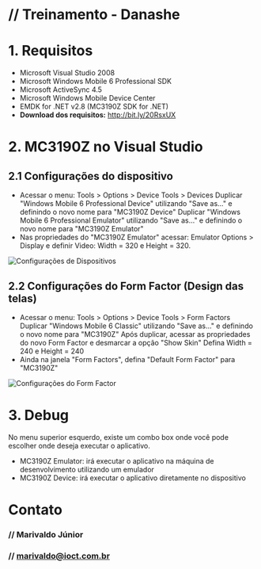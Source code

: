 # // Treinamento - Danashe

# 1. Requisitos

* Microsoft Visual Studio 2008
* Microsoft Windows Mobile 6 Professional SDK
* Microsoft ActiveSync 4.5
* Microsoft Windows Mobile Device Center
* EMDK for .NET v2.8 (MC3190Z SDK for .NET)
* **Download dos requisitos:** http://bit.ly/20RsxUX

# 2. MC3190Z no Visual Studio

## 2.1 Configurações do dispositivo
* Acessar o menu: Tools > Options > Device Tools > Devices
  Duplicar "Windows Mobile 6 Professional Device" utilizando "Save as..." e definindo o novo nome para "MC3190Z Device"
  Duplicar "Windows Mobile 6 Professional Emulator" utilizando "Save as..." e definindo o novo nome para "MC3190Z Emulator"
* Nas propriedades do "MC3190Z Emulator" acessar: Emulator Options > Display e definir
  Video: Width = 320 e Height = 320.

![Configurações de Dispositivos](http://s10.postimg.org/8v4s7catl/Options_Devices_Tools_Devices.png)

## 2.2 Configurações do Form Factor (Design das telas)

* Acessar o menu: Tools > Options > Device Tools > Form Factors
  Duplicar "Windows Mobile 6 Classic" utilizando "Save as..." e definindo o novo nome para "MC3190Z"
  Após duplicar, acessar as propriedades do novo Form Factor e desmarcar a opção "Show Skin"
  Defina Width = 240 e Height = 240
* Ainda na janela "Form Factors", defina "Default Form Factor" para "MC3190Z"

![Configurações do Form Factor](http://s10.postimg.org/ao7ovnw09/Options_Devices_Tools_Form_Factors.png)

# 3. Debug

No menu superior esquerdo, existe um combo box onde você pode escolher onde deseja executar o aplicativo.
* MC3190Z Emulator: irá executar o aplicativo na máquina de desenvolvimento utilizando um emulador
* MC3190Z Device: irá executar o aplicativo diretamente no dispositivo

# Contato
### // Marivaldo Júnior
### // marivaldo@ioct.com.br
